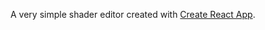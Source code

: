 A very simple shader editor created with [Create React App](https://github.com/facebook/create-react-app).

